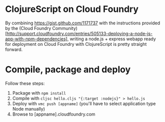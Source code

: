 # ClojureScript on Cloud Foundry
By combining <https://gist.github.com/1171737> with the instructions provided by the (Cloud Foundry Community)[http://support.cloudfoundry.com/entries/505133-deploying-a-node-js-app-with-npm-dependencies], writing a node.js + express webapp ready for deployment on Cloud Foundry with ClojureScript is pretty straight forward.

# Compile, package and deploy
Follow these steps:
1. Package with `npm install`
2. Compile with `cljsc hello.cljs "{:target :nodejs}" > hello.js`
3. Deploy with `vmc push [appname]` (you'll have to select application type Node manually)
4. Browse to [appname].cloudfoundry.com
